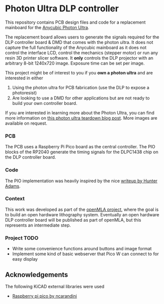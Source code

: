 # Photon Ultra DLP controller

This repository contains PCB design files and code for a replacement mainboard for the [Anycubic Photon Ultra](https://www.anycubic.com/pages/anycubic-photon-ultra). 

The replacement board allows users to generate the signals required for the DLP controller board & DMD that comes with the photon ultra. It does not capture the full functionality of the Anycubic mainboard as it does not control the interface LCD, control the mechanics (stepper motor) or run any resin 3D printer slicer software. It **only** controls the DLP projector with an arbitrary 8-bit 1240x720 image. Exposure time can be set per image.

This project might be of interest to you if you **own a photon ultra** and are interested in either

1. Using the photon ultra for PCB fabrication (use the DLP to expose a photoresist)
2. Are looking to use a DMD for other applications but are not ready to build your own controller board.

If you are interested in learning more about the Photon Ultra, you can find more information on [this photon ultra teardown blog post](https://nemoandrea.github.io/blog/Anycubic_DLP_teardown/). More images are available on request.

### PCB

The PCB uses a Raspberry Pi Pico board as the central controller. The PIO blocks of the RP2040 generate the timing signals for the DLPC1438 chip on the DLP controller board.

### Code

The PIO implementation was heavily inspired by the nice [writeup by Hunter Adams](https://vanhunteradams.com/Pico/VGA/VGA.html#Code-organization).

### Context

This work was developed as part of the [openMLA project](https://github.com/openMLA), where the goal is to build an open hardware lithography system. Eventually an open hardware DLP controller board will be published as part of openMLA, but this represents an intermediate step. 

### Project TODO

* Write some convenience functions around buttons and image format
*  Implement some kind of basic webserver that Pico W can connect to for easy display

## Acknowledgements

The following KiCAD external libraries were used

* [Raspberry pi pico by ncarandini](https://github.com/ncarandini/KiCad-RP-Pico)